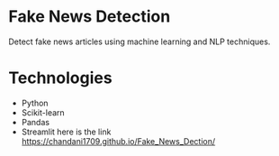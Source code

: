 # Fake News Detection
Detect fake news articles using machine learning and NLP techniques.
# Technologies
- Python
- Scikit-learn
- Pandas
- Streamlit
  here is the link
 https://chandani1709.github.io/Fake_News_Dection/
